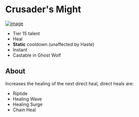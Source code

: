 # Crusader's Might

[![image](https://user-images.githubusercontent.com/2842471/40581918-c220e7fc-6165-11e8-950f-1db9e179a897.png)](https://beta.wowdb.com/spells/73685-unleash-life)

- Tier 15 talent
- Heal
- **Static** cooldown (unaffected by Haste)
- Instant
- Castable in Ghost Wolf

## About

Increases the healing of the next direct heal, direct heals are:
- Riptide
- Healing Wave
- Healing Surge
- Chain Heal